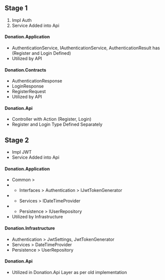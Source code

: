 ﻿## Stage 1 
1. Impl Auth 
2. Service Added into Api 

####  Donation.Application
- AuthenticationService, IAuthenticationService, AuthenticationResult has (Register and Login Defined)
- Utilized by API

#### Donation.Contracts
- AuthenticationResponse
- LoginResponse
- RegisterRequest
- Utilized by API

#### Donation.Api 
- Controller with Action (Register, Login)
- Register and Login Type Defined  Separately

## Stage 2
- Impl JWT
- Service Added into Api

#### Donation.Application
- Common > 
- - Interfaces > Authentication > IJwtTokenGenerator
- - Services > IDateTimeProvider
- - Persistence > IUserRepository
- Utilized by Infrastructure

#### Donation.Infrastructure
- Authentication > JwtSettings, JwtTokenGenerator
- Services > DateTimeProvider
- Persistence > UserRepository

#### Donation.Api
- Utilized in Donation.Api Layer as per old implementation




